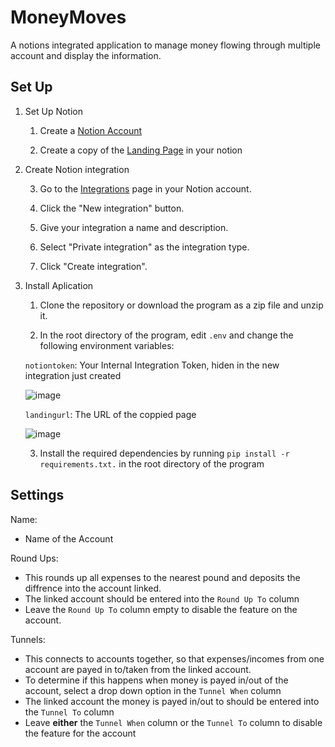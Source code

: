 # MoneyMoves
A notions integrated application to manage money flowing through multiple account and display the information. 

## Set Up

1. Set Up Notion
	
	1. Create a [Notion Account](https://www.notion.so/product)
  	
	2. Create a copy of the [Landing Page](https://valiant-silica-d27.notion.site/MoneyMoves-Template-a2e628aecc714c52802ddd8a572cbcee) in your notion

1. Create Notion integration
  	
	3. Go to the [Integrations](https://www.notion.so/my-integrations) page in your Notion account.
  	
	4. Click the "New integration" button.
  	
	5. Give your integration a name and description.
  	
	6. Select "Private integration" as the integration type.
 	
	7. Click "Create integration".

3. Install Aplication
  	
	1. Clone the repository or download the program as a zip file and unzip it. 
  	
	2. In the root directory of the program, edit `.env` and change the following environment variables: 
  	
	`notiontoken`: Your Internal Integration Token, hiden in the new integration just created  
  
  	![image](https://user-images.githubusercontent.com/33423299/209343663-8be6a295-af39-45db-a4fe-bbbf1a21d404.png)
  
  	`landingurl`: The URL of the coppied page
  
  	![image](https://user-images.githubusercontent.com/33423299/229369429-2cdcb09c-8b21-4878-a365-9d0ed8074cff.png)
   	
	3. Install the required dependencies by running `pip install -r requirements.txt.` in the root directory of the program

## Settings

Name: 
- Name of the Account

Round Ups:
- This rounds up all expenses to the nearest pound and deposits the diffrence into the account linked. 
- The linked account should be entered into the `Round Up To` column
- Leave the `Round Up To` column empty to disable the feature on the account.

Tunnels:
- This connects to accounts together, so that expenses/incomes from one account are payed in to/taken from the linked account.
- To determine if this happens when money is payed in/out of the account, select a drop down option in the `Tunnel When` column
- The linked account the money is payed in/out to should be entered into the `Tunnel To` column
- Leave **either** the `Tunnel When` column or the `Tunnel To` column to disable the feature for the account

